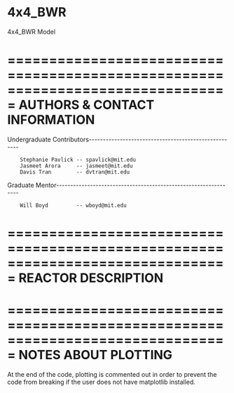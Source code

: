 4x4_BWR
=======

4x4_BWR Model


===============================================================================
                         AUTHORS & CONTACT INFORMATION
===============================================================================

Undergraduate Contributors-----------------------------------------------------

        Stephanie Pavlick -- spavlick@mit.edu
        Jasmeet Arora     -- jasmeet@mit.edu
        Davis Tran        -- dvtran@mit.edu

Graduate Mentor----------------------------------------------------------------

        Will Boyd         -- wboyd@mit.edu

===============================================================================
                              REACTOR DESCRIPTION
===============================================================================

===============================================================================
                            NOTES ABOUT PLOTTING
===============================================================================

At the end of the code, plotting is commented out in order to prevent the code
from breaking if the user does not have matplotlib installed.
